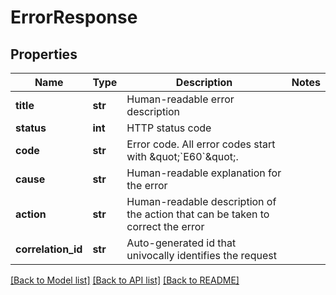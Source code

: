 # ErrorResponse

## Properties
Name | Type | Description | Notes
------------ | ------------- | ------------- | -------------
**title** | **str** | Human-readable error description | 
**status** | **int** | HTTP status code | 
**code** | **str** | Error code.  All error codes start with \&quot;&#x60;E60&#x60;\&quot;.  | 
**cause** | **str** | Human-readable explanation for the error | 
**action** | **str** | Human-readable description of the action that can be taken to correct the error | 
**correlation_id** | **str** | Auto-generated id that univocally identifies the request | 

[[Back to Model list]](../README.md#documentation-for-models) [[Back to API list]](../README.md#documentation-for-api-endpoints) [[Back to README]](../README.md)

